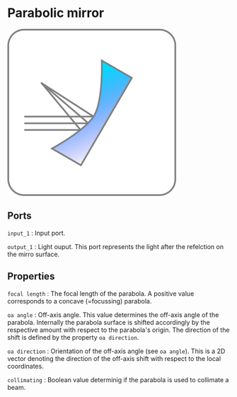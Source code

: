 # Parabolic mirror

![Parabola icon](../images/icons/node_parabola.svg)

## Ports

`input_1`
: Input port.

`output_1`
: Light ouput. This port represents the light after the refelction on the mirro surface.

## Properties

`focal length`
: The focal length of the parabola. A positive value corresponds to a concave (=focussing) parabola.

`oa angle`
: Off-axis angle. This value determines the off-axis angle of the parabola. Internally the parabola surface is shifted accordingly by the respective amount with respect to the parabola's origin. The direction of the shift is defined by the property `oa direction`.

`oa direction`
: Orientation of the off-axis angle (see `oa angle`). This is a 2D vector denoting the direction of the off-axis shift with respect to the local coordinates.

`collimating`
: Boolean value determinig if the parabola is used to collimate a beam.
